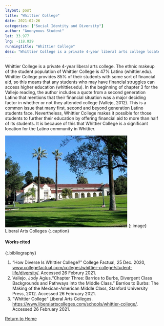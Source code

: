 ```yaml
---
layout: post
title: "Whittier College"
date: 2021-02-26
categories: ["Social Identity and Diversity"]
author: "Anonymous Student"
lat: 33.977  
lng: -118.029
runningtitle: "Whittier College"
desc: "Whittier College is a private 4-year liberal arts college located in the city of Whittier and half of the student population is Latino."
---
```

Whittier College is a private 4-year liberal arts college. The ethnic makeup of the student population of Whittier College is 47% Latino (whittier.edu). Whittier College provides 85% of their students with some sort of financial aid, so this means that any students who may have financial struggles can access higher education (whittier.edu). In the beginning of chapter 3 for the Vallejo reading, the author includes a quote from a second generation Latino that mentions that their financial situation was a major deciding factor in whether or not they attended college (Vallejo, 2012). This is a common issue that many first, second and beyond generation Latino students face. Nevertheless, Whittier College makes it possible for those students to further their education by offering financial aid to more than half of its students. It is because of this that Whittier College is a significant location for the Latino community in Whittier. 

![Whittier College](images/WhittierCollege_Pin4_image1.jpg)
   {:.image} 
Liberal Arts Colleges
   {:.caption} 

#### Works cited

{:.bibliography}
1. “How Diverse Is Whittier College?” College Factual, 25 Dec. 2020, www.collegefactual.com/colleges/whittier-college/student-life/diversity/. Accessed 26 Februry 2021. 
2. Vallejo, Jody Agius.“Chapter Three: Barrios to Burbs, Divergent Class Backgrounds and Pathways into the Middle Class.” Barrios to Burbs: The Making of the Mexican-American Middle Class, Stanford University Press, 2012. Accessed 26 February 2021. 
3. "Whittier College” Liberal Arts Colleges. https://www.liberalartscolleges.com/schools/whittier-college/. Accessed 26 February 2021.

[Return to Home](https://uclachicanxstudies.github.io/BarrioSuburbanisms/)
